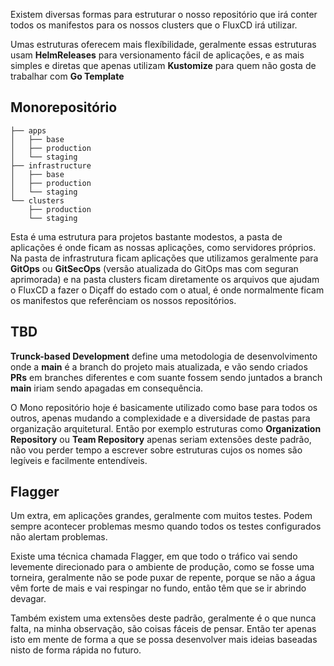 Existem diversas formas para estruturar o nosso repositório que irá conter todos os manifestos para os nossos clusters que o FluxCD irá utilizar. 

Umas estruturas oferecem mais flexíbilidade, geralmente essas estruturas usam **HelmReleases** para versionamento fácil de aplicações, e as mais simples e diretas que apenas utilizam **Kustomize** para quem não gosta de trabalhar com **Go Template**

## Monorepositório

```console
├── apps
│   ├── base
│   ├── production 
│   └── staging
├── infrastructure
│   ├── base
│   ├── production 
│   └── staging
└── clusters
    ├── production
    └── staging
```

Esta é uma estrutura para projetos bastante modestos, a pasta de aplicações é onde ficam as nossas aplicações, como servidores próprios. Na pasta de infrastrutura ficam aplicações que utilizamos geralmente para **GitOps** ou **GitSecOps** (versão atualizada do GitOps mas com seguran aprimorada) e na pasta clusters ficam diretamente os arquivos que ajudam o FluxCD a fazer o Diçaff do estado com o atual, é onde normalmente ficam os manifestos que referênciam os nossos repositórios.

## TBD

**Trunck-based Development** define uma metodologia de desenvolvimento onde a **main** é a branch do projeto mais atualizada, e vão sendo criados **PRs** em branches diferentes e com suante fossem sendo juntados a branch **main** iriam sendo apagadas em consequência.

O Mono repositório hoje é basicamente utilizado como base para todos os outros, apenas mudando a complexidade e a diversidade de pastas para organização arquitetural. Então por exemplo estruturas como **Organization Repository** ou **Team Repository** apenas seriam extensões deste padrão, não vou perder tempo a escrever sobre estruturas cujos os nomes são legíveis e facilmente entendíveis.

## Flagger

Um extra, em aplicações grandes, geralmente com muitos testes. Podem sempre acontecer problemas mesmo quando todos os testes configurados não alertam problemas.

Existe uma técnica chamada Flagger, em que todo o tráfico vai sendo levemente direcionado para o ambiente de produção, como se fosse uma torneira, geralmente não se pode puxar de repente, porque se não a água vêm forte de mais e vai respingar no fundo, então têm que se ir abrindo devagar. 

Também existem uma extensões deste padrão, geralmente é o que nunca falta, na minha observação, são coisas fáceis de pensar. Então ter apenas isto em mente de forma a que se possa desenvolver mais ideias baseadas nisto de forma rápida no futuro.
